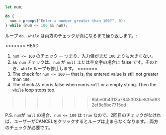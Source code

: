 
```js run demo
let num;

do {
  num = prompt("Enter a number greater than 100?", 0);
} while (num <= 100 && num);
```

ループ `do..while` は両方のチェックが真になるまで繰り返します。:

<<<<<<< HEAD
1. `num <= 100` のチェック -- つまり、入力値がまだ `100` よりも大きくない。
2. `&& num` チェックは、`num` が `null` または空文字の場合に false です。そのとき、`while` ループも停止します。
=======
1. The check for `num <= 100` -- that is, the entered value is still not greater than `100`.
2. The check `&& num` is false when `num` is `null` or a empty string. Then the `while` loop stops too.
>>>>>>> 6bbe0b4313a7845303be835d632ef8e5bc7715cd

P.S. `num`が `null` の場合、`num <= 100` は `true` なので、2回目のチェックがなければ、ユーザーがCANCELをクリックするとループは止まらなくなります。 両方のチェックが必要です。
